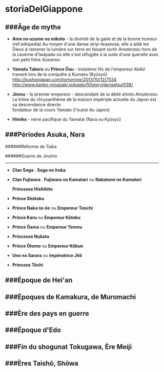 storiaDelGiappone
=================

###Âge de mythe
--------------------
* __Ame no uzume no mikoto__ - la divinité de la gaité et de la bonne humeur<br>
  (ref.wikipedia) Au moyen d'une danse strip-teaseuse, elle a aidé les Dieux à ramener la lumière sur terre en faisant sortir _Amaterasu_ hors de la caverne d'Iwayado où elle s'est réfugiée à la suite d'une querelle avec son petit frère _Susanoo_.

* __Yamato Takeru__ ou __Prince Ōsu__ - troisième fils de l'empereur _Keikō_<br>
  travesti lors de la conquête à Kumaso (Kyûsyû) <br>
  http://bushoojapan.com/tomorrow/2013/10/12/7534 <br>
  http://www.kanko-miyazaki.jp/kaido/50story/densetsu/038/
  

* __Jinmu__ - le premier empereur - descendant de la déité shinto _Amaterasu_ <br>
  Le trône du chrysanthème de la maison impériale actuelle du Japon est sa descendance directe <br>
  fondateur de la cours Yamato (l'ouest du Japon)


* __Himiko__ - reine pacifique du Yamatai (Nara ou Kyûsyû)


###Périodes Asuka, Nara
--------------------
######Réforme de Taika

######Guerre de Jinshin

___

* __Clan Soga__ : __Soga no Iruka__

* __Clan Fujiwara__ : __Fujiwara no Kamatari__ ou __Nakatomi no Kamatari__

  __Princesse Hishihito__

* __Prince Shōtoku__

* __Prince Naka no ôe__ ou __Empereur Tenchi__

* __Prince Karu__ ou __Empereur Kōtoku__

* __Prince Ōama__ ou __Empereur Tenmu__

* __Princesse Nukata__

* __Prince Ōtomo__ ou __Empereur Kōbun__

* __Uno no Sarara__ ou __Impératrice Jitō__

* __Princess Tōchi__


###Époque de Hei'an
--------------------

###Époques de Kamakura, de Muromachi
----------------------------------------

###Ère des pays en guerre
----------------------------------------

###Époque d'Edo
--------------------

###Fin du shogunat Tokugawa, Ère Meiji
----------------------------------------

###Ères Taishō, Shōwa
--------------------
